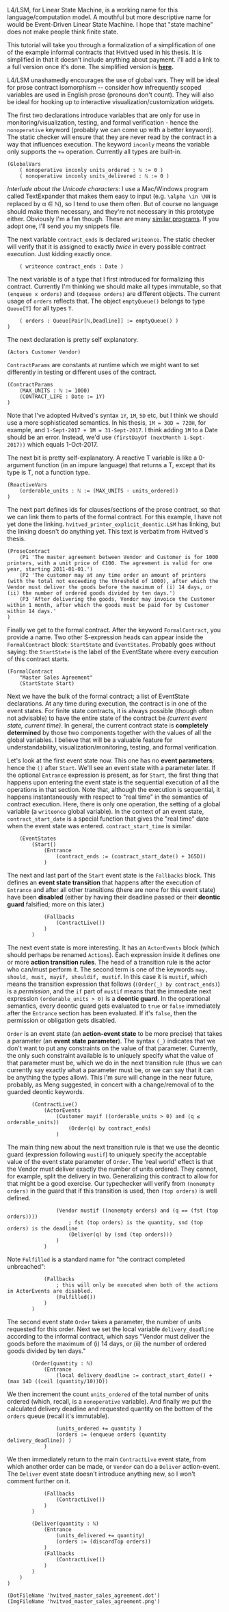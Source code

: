 L4/LSM, for Linear State Machine, is a working name for this language/computation model. A mouthful but more descriptive name for would be Event-Driven Linear State Machine. I hope that "state machine" does not make people think finite state.

This tutorial will take you through a formalization of a simplification of one of the example informal contracts that Hvitved used in his thesis. It is simplified in that it doesn't include anything about payment. I'll add a link to a full version once it's done. The simplified version is  **[here](https://github.com/legalese/legalese-compiler/blob/master/linear_state_machine_language/examples/hvitved_simplified_master_sales_agreement_explicit_deontic.LSM).**

L4/LSM unashamedly encourages the use of global vars. They will be ideal for prose contract isomorphism -- consider how infrequently scoped variables are used in English prose (pronouns don't count). They will also be ideal for hooking up to interactive visualization/customization widgets.

The first two declarations introduce variables that are only for use in monitoring/visualization, testing, and formal verification - hence the `nonoperative` keyword (probably we can come up with a better keyword). The static checker will ensure that they are never read by the contract in a way that influences execution. The keyword `inconly` means the variable only supports the `+=` operation. Currently all types are built-in.

	(GlobalVars 
		( nonoperative inconly units_ordered : ℕ := 0 )
		( nonoperative inconly units_delivered : ℕ := 0 )

*Interlude about the Unicode characters*: I use a Mac/Windows program called TextExpander that makes them easy to input (e.g. `\alpha \in \NN` is replaced by α ∈ ℕ), so I tend to use them often. But of course no language should make them necessary, and they're not necessary in this prototype either. Obviously I'm a fan though. These are many [similar programs](http://alternativeto.net/software/textexpander/). If you adopt one, I'll send you my snippets file.
		
The next variable `contract_ends` is declared `writeonce`. The static checker will verify that it is assigned to exactly *twice* in every possible contract execution. Just kidding exactly once.

		( writeonce contract_ends : Date )
		
The next variable is of a type that I first introduced for formalizing this contract. Currently I'm thinking we should make all types immutable, so that `(enqueue x orders)` and `(dequeue orders)` are different objects. The current usage of `orders` reflects that. The object `emptyQueue()` belongs to type `Queue[T]` for all types `T`.
		
		( orders : Queue[Pair[ℕ,Deadline]] := emptyQueue() ) 
	)
	
The next declaration is pretty self explanatory.

	(Actors Customer Vendor)

`ContractParams` are constants at runtime which we might want to set differently in testing or different uses of the contract.

	(ContractParams 
		(MAX_UNITS : ℕ := 1000)
		(CONTRACT_LIFE : Date := 1Y)
	)
	
Note that I've adopted Hvitved's syntax `1Y`, `1M`, `5D` etc, but I think we should use a more sophisticated semantics. In his thesis, `1M = 30D = 720H`, for example, and `1-Sept-2017 + 1M = 31-Sept-2017`. I think adding `1M` to a Date should be an error. Instead, we'd use `(firstDayOf (nextMonth 1-Sept-2017))` which equals 1-Oct-2017.

The next bit is pretty self-explanatory. A reactive T variable is like a 0-argument function (in an impure language) that returns a T, except that its type is T, not a function type.

	(ReactiveVars
		(orderable_units : ℕ := (MAX_UNITS - units_ordered))
	)

The next part defines ids for clauses/sections of the prose contract, so that we can link them to parts of the formal contract. For this example, I have not yet done the linking. `hvitved_printer_explicit_deontic.LSM` has linking, but the linking doesn't do anything yet. This text is verbatim from Hvitved's thesis.

	(ProseContract 
	 	(P1 'The master agreement between Vendor and Customer is for 1000 printers, with a unit price of €100. The agreement is valid for one year, starting 2011-01-01.')
	 	(P2 'The customer may at any time order an amount of printers (with the total not exceeding the threshold of 1000), after which the Vendor must deliver the goods before the maximum of (i) 14 days, or (ii) the number of ordered goods divided by ten days.')
	 	(P3 'After delivering the goods, Vendor may invoice the Customer within 1 month, after which the goods must be paid for by Customer within 14 days.'
	)
	
Finally we get to the formal contract. After the keyword `FormalContract`, you provide a name. Two other S-expression	heads can appear inside the `FormalContract` block: `StartState` and `EventStates`. Probably goes without saying: the `StartState` is the label of the EventState where every execution of this contract starts.

	(FormalContract	
		"Master Sales Agreement"	
		(StartState Start)
		
Next we have the bulk of the formal contract; a list of EventState declarations. At any time during execution, the contract is in one of the event states. For finite state contracts, it is always possible (though often not advisable) to have the entire state of the contract be *(current event state, current time)*. In general, the current contract state is **completely determined** by those two components together with the values of all the global variables. I believe that will be a valuable feature for understandability, visualization/monitoring, testing, and formal verification.
		
Let's look at the first event state now. This one has no **event parameters**; hence the `()` after `Start`. We'll see an event state with a parameter later. If the optional `Entrance` expression is present, as for `Start`, the first thing that happens upon entering the event state is the sequential execution of all the operations in that section. Note that, although the execution is sequential, it happens instantaneously with respect to "real time" in the semantics of contract execution. Here, there is only one operation, the setting of a global variable (a `writeonce` global variable). In the context of an event state, `contract_start_date` is a special function that gives the "real time" date when the event state was entered. `contract_start_time` is similar. 
		
		(EventStates
			(Start()
				(Entrance
					(contract_ends := (contract_start_date() + 365D))
				)
			
The next and last part of the `Start` event state is the `Fallbacks` block. This defines an **event state transition** that happens after the execution of `Entrance` and after all other transitions (there are none for this event state) have been **disabled** (either by having their deadline passed or their **deontic guard** falsified; more on this later.)
			
				(Fallbacks
					(ContractLive())
				)			
			)

The next event state is more interesting. It has an `ActorEvents` block (which should perhaps be renamed `Actions`). Each expression inside it defines one or more **action transition rules**. The head of a transition rule is the actor who can/must perform it. The second term is one of the keywords `may, should, must, mayif, shouldif, mustif`. In this case it is `mustif`, which means the transition expression that follows (`(Order(_) by contract_ends)`) is a *permission*, and the `if` part of `mustif` means that the immediate next expression `(orderable_units > 0)` is a **deontic guard**. In the operational semantics, every deontic guard gets evaluated to `true` or `false` immediately after the `Entrance` section has been evaluated. If it's `false`, then the permission or obligation gets disabled.

`Order` is an event state (an **action-event state** to be more precise) that takes a parameter (an **event state parameter**). The syntax `(_)` indicates that we don't want to put any constraints on the value of that parameter. Currently, the only such constraint available is to uniquely specify what the value of that parameter must be, which we do in the next transition rule (thus we can currently say exactly what a parameter must be, or we can say that it can be anything the types allow). This I'm sure will change in the near future, probably, as Meng suggested, in concert with a change/removal of to the guarded deontic keywords.

			(ContractLive()
				(ActorEvents
					(Customer mayif ((orderable_units > 0) and (q ≤ orderable_units))
						(Order(q) by contract_ends)
					)				
				
The main thing new about the next transition rule is that we use the deontic guard (expression following `mustif`) to uniquely specify the acceptable value of the event state parameter of `Order`. The 'real world' effect is that the Vendor must deliver exactly the number of units ordered. They cannot, for example, split the delivery in two. Generalizing this contract to allow for that might be a good exercise. Our typechecker will verify from `(nonempty orders)` in the guard that if this transition is used, then `(top orders)` is well defined.
				
					(Vendor mustif ((nonempty orders) and (q == (fst (top orders))))
						; fst (top orders) is the quantity, snd (top orders) is the deadline
						(Deliver(q) by (snd (top orders)))
					)
				)
							
Note `Fulfilled` is a standard name for "the contract completed unbreached":

				(Fallbacks
					; this will only be executed when both of the actions in ActorEvents are disabled.							
					(Fulfilled())
				)
			)

The second event state `Order` takes a parameter, the number of units requested for this order. Next we set the local variable `delivery_deadline` according to the informal contract, which says "Vendor must deliver the goods before the maximum of (i) 14 days, or (ii) the number of ordered goods divided by ten days." 

			(Order(quantity : ℕ)			
				(Entrance
					(local delivery_deadline := contract_start_date() + (max 14D ((ceil (quantity/10))D))
				
We then increment the count `units_ordered` of the total number of units ordered (which, recall, is a `nonoperative` variable). And finally we put the calculated delivery deadline and requested quantity on the bottom of the `orders` queue (recall it's immutable).				

					(units_ordered += quantity )
					(orders := (enqueue orders (quantity delivery_deadline)) )
				)	

We then immediately return to the main `ContractLive` event state, from which another order can be made, or `Vendor` can do a `Deliver` action-event. The `Deliver` event state doesn't introduce anything new, so I won't comment further on it.

				(Fallbacks
					(ContractLive())
				)
			)
	
			(Deliver(quantity : ℕ)
				(Entrance
					(units_delivered += quantity)
					(orders := (discardTop orders))
				)
				(Fallbacks
					(ContractLive())
				)
			)
		)
	)		
	
	(DotFileName 'hvitved_master_sales_agreement.dot')
	(ImgFileName 'hvitved_master_sales_agreement.png')